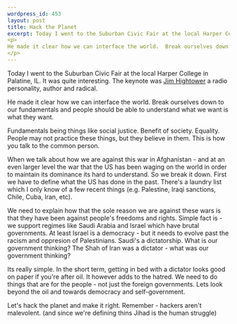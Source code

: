 ```yaml
--- 
wordpress_id: 453
layout: post
title: Hack the Planet
excerpt: Today I went to the Suburban Civic Fair at the local Harper College in Palatine, IL.  It was quite interesting.  The keynote was <a href="http://www.jimhightower.com/">Jim Hightower</a> a radio personality, author and radical.<p>He made it clear how we can interface the world.  Break ourselves down to our fundamentals and people should be able to understand what we want is what they want.</p>
---
```

Today I went to the Suburban Civic Fair at the local Harper College in Palatine, IL.  It was quite interesting.  The keynote was <a href="http://www.jimhightower.com/">Jim Hightower</a> a radio personality, author and radical.<p>He made it clear how we can interface the world.  Break ourselves down to our fundamentals and people should be able to understand what we want is what they want.</p><!--more-->Fundamentals being things like social justice.  Benefit of society.  Equality.  People may not practice these things, but they believe in them.  This is how you talk to the common person.<p>When we talk about how we are against this war in Afghanistan - and at an even larger level the war that the US has been waging on the world in order to maintain its dominance its hard to understand.  So we break it down.  First we have to define what the US has done in the past.  There's a laundry list which I only know of a few recent things (e.g. Palestine, Iraqi sanctions, Chile, Cuba, Iran, etc).</p><p>  We need to explain how that the sole reason we are against these wars is that they have been against people's freedoms and rights.  Simple fact is - we support regimes like Saudi Arabia and Israel which have brutal governments.  At least Israel is a democracy - but it needs to evolve past the racism and oppresion of Palestinians.  Saudi's a dictatorship.  What is our government thinking?  The Shah of Iran was a dictator - what was our government thinking?  </p><p>Its really simple.  In the short term, getting in bed with a dictator looks good on paper if you're after oil.  It however adds to the hatred.  We need to do things that are for the people - not just the foreign governments.  Lets look beyond the oil and towards democracy and self-government.</p><p>Let's hack the planet and make it right.  Remember - hackers aren't malevolent.  (and since we're defining thins Jihad is the human struggle)</p>
